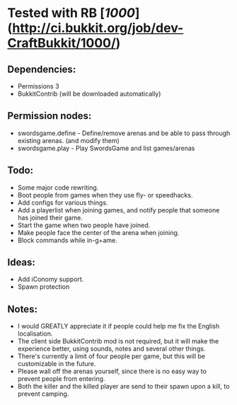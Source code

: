 # Tested with RB [_1000_] (http://ci.bukkit.org/job/dev-CraftBukkit/1000/)
## Dependencies:
-   Permissions 3
-   BukkitContrib (will be downloaded automatically)

## Permission nodes:
-   swordsgame.define - Define/remove arenas and be able to pass through existing arenas. (and modify them)
-   swordsgame.play - Play SwordsGame and list games/arenas

## Todo:
-   Some major code rewriting.
-   Boot people from games when they use fly- or speedhacks.
-   Add configs for various things.
-   Add a playerlist when joining games, and notify people that someone has joined their game.
-   Start the game when two people have joined.
-   Make people face the center of the arena when joining.
-   Block commands while in-g+ame.

## Ideas:
-   Add iConomy support.
-   Spawn protection

## Notes:
-   I would GREATLY appreciate it if people could help me fix the English localisation.
-   The client side BukkitContrib mod is not required, but it will make the experience better, using sounds, notes and several other things.
-   There's currently a limit of four people per game, but this will be customizable in the future.
-   Please wall off the arenas yourself, since there is no easy way to prevent people from entering.
-   Both the killer and the killed player are send to their spawn upon a kill, to prevent camping.